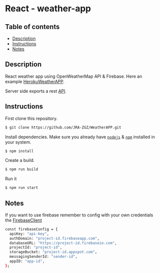 # React - weather-app

## Table of contents
* [Description](#Description)
* [Instructions](#Instructions)
* [Notes](#Notes)

## Description
React weather app using OpenWeatherMap API & Firebase.
Here an example [HerokuWeatherAPP](https://test22224123.herokuapp.com/).

Server side exports a rest [API](apidoc/index.html).

## Instructions

First clone this repository.
```bash
$ git clone https://github.com/JRA-ZGZ/WeatherAPP.git
```

Install dependencies. Make sure you already have [`nodejs`](https://nodejs.org/en/) & [`npm`](https://www.npmjs.com/) installed in your system.
```bash
$ npm install 
```
Create a build.
```bash
$ npm run build 
```

Run it
```bash
$ npm run start 
```

## Notes
If you want to use firebase remember to config with your own credentials the [FirebaseClient](server\datasources\FirebaseClient.js) 
```bash
const firebaseConfig = {
  apiKey: "api-key",
  authDomain: "project-id.firebaseapp.com",
  databaseURL: "https://project-id.firebaseio.com",
  projectId: "project-id",
  storageBucket: "project-id.appspot.com",
  messagingSenderId: "sender-id",
  appID: "app-id",
};
```